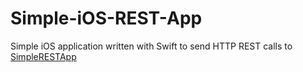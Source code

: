 # Simple-iOS-REST-App

Simple iOS application written with Swift to send HTTP REST calls to [SimpleRESTApp](https://github.com/janis-vitols/Simple-Sinatra-REST-App)
